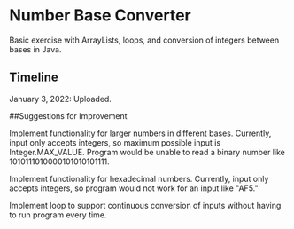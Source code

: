 # Number Base Converter

Basic exercise with ArrayLists, loops, and conversion of integers between bases in Java.

## Timeline

January 3, 2022: Uploaded.

##Suggestions for Improvement

Implement functionality for larger numbers in different bases. Currently, input only accepts integers, so maximum possible input is Integer.MAX_VALUE. Program would be unable to read a binary number like 1010111010000101010101111.

Implement functionality for hexadecimal numbers. Currently, input only accepts integers, so program would not work for an input like "AF5."

Implement loop to support continuous conversion of inputs without having to run program every time.
